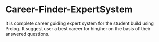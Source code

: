 # Career-Finder-ExpertSystem
 
 
<p> It is complete career guiding expert system for the student build using Prolog. It suggest user a best career for him/her on the basis of their answered questions.
